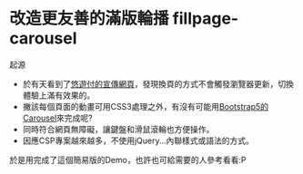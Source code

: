 # 改造更友善的滿版輪播 fillpage-carousel
起源
- 於有天看到了[悠遊付的宣傳網頁](https://easywallet.easycard.com.tw/?utm_source=easywallet&utm_medium=deeplink&utm_campaign=deeplink)，發現換頁的方式不會觸發瀏覽器更新，切換體驗上滿有效果的。
- 撇該每個頁面的動畫可用CSS3處理之外，有沒有可能用[Bootstrap5的Carousel](https://getbootstrap.com/docs/5.2/components/carousel/)來完成呢?
- 同時符合網頁無障礙，讓鍵盤和滑鼠滾輪也方便操作。
- 因應CSP專案越來越多，不使用jQuery...內聯樣式或語法的方式。

於是用完成了這個簡易版的Demo，也許也可給需要的人參考看看:P